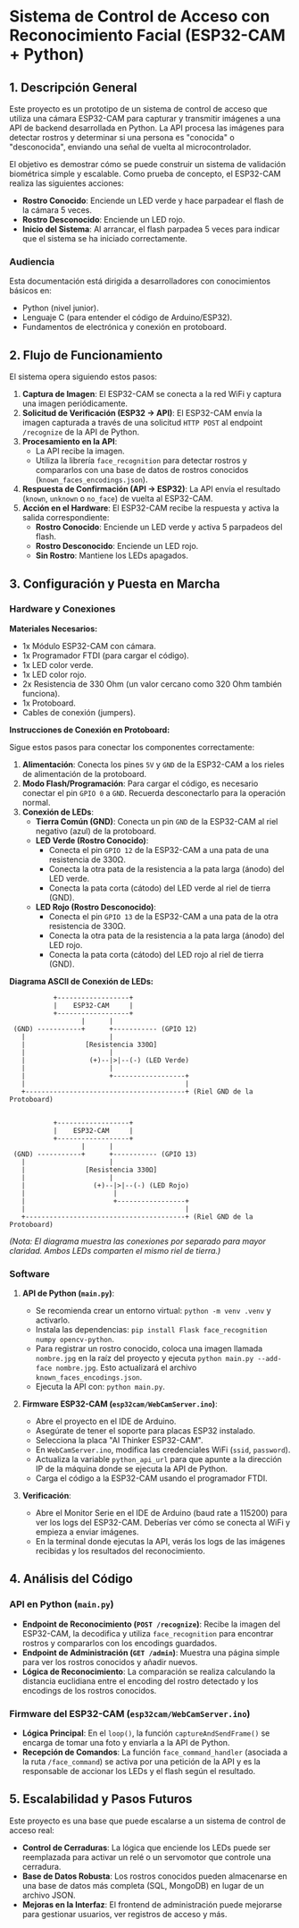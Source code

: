 # Sistema de Control de Acceso con Reconocimiento Facial (ESP32-CAM + Python)

## 1. Descripción General

Este proyecto es un prototipo de un sistema de control de acceso que utiliza una cámara ESP32-CAM para capturar y transmitir imágenes a una API de backend desarrollada en Python. La API procesa las imágenes para detectar rostros y determinar si una persona es "conocida" o "desconocida", enviando una señal de vuelta al microcontrolador.

El objetivo es demostrar cómo se puede construir un sistema de validación biométrica simple y escalable. Como prueba de concepto, el ESP32-CAM realiza las siguientes acciones:
- **Rostro Conocido**: Enciende un LED verde y hace parpadear el flash de la cámara 5 veces.
- **Rostro Desconocido**: Enciende un LED rojo.
- **Inicio del Sistema**: Al arrancar, el flash parpadea 5 veces para indicar que el sistema se ha iniciado correctamente.

### Audiencia
Esta documentación está dirigida a desarrolladores con conocimientos básicos en:
- Python (nivel junior).
- Lenguaje C (para entender el código de Arduino/ESP32).
- Fundamentos de electrónica y conexión en protoboard.

## 2. Flujo de Funcionamiento

El sistema opera siguiendo estos pasos:

1.  **Captura de Imagen**: El ESP32-CAM se conecta a la red WiFi y captura una imagen periódicamente.
2.  **Solicitud de Verificación (ESP32 -> API)**: El ESP32-CAM envía la imagen capturada a través de una solicitud `HTTP POST` al endpoint `/recognize` de la API de Python.
3.  **Procesamiento en la API**:
    - La API recibe la imagen.
    - Utiliza la librería `face_recognition` para detectar rostros y compararlos con una base de datos de rostros conocidos (`known_faces_encodings.json`).
4.  **Respuesta de Confirmación (API -> ESP32)**: La API envía el resultado (`known`, `unknown` o `no_face`) de vuelta al ESP32-CAM.
5.  **Acción en el Hardware**: El ESP32-CAM recibe la respuesta y activa la salida correspondiente:
    - **Rostro Conocido**: Enciende un LED verde y activa 5 parpadeos del flash.
    - **Rostro Desconocido**: Enciende un LED rojo.
    - **Sin Rostro**: Mantiene los LEDs apagados.

## 3. Configuración y Puesta en Marcha

### Hardware y Conexiones

**Materiales Necesarios:**
- 1x Módulo ESP32-CAM con cámara.
- 1x Programador FTDI (para cargar el código).
- 1x LED color verde.
- 1x LED color rojo.
- 2x Resistencia de 330 Ohm (un valor cercano como 320 Ohm también funciona).
- 1x Protoboard.
- Cables de conexión (jumpers).

**Instrucciones de Conexión en Protoboard:**

Sigue estos pasos para conectar los componentes correctamente:

1.  **Alimentación**: Conecta los pines `5V` y `GND` de la ESP32-CAM a los rieles de alimentación de la protoboard.
2.  **Modo Flash/Programación**: Para cargar el código, es necesario conectar el pin `GPIO 0` a `GND`. Recuerda desconectarlo para la operación normal.
3.  **Conexión de LEDs**:
    - **Tierra Común (GND)**: Conecta un pin `GND` de la ESP32-CAM al riel negativo (azul) de la protoboard.
    - **LED Verde (Rostro Conocido)**:
        - Conecta el pin `GPIO 12` de la ESP32-CAM a una pata de una resistencia de 330Ω.
        - Conecta la otra pata de la resistencia a la pata larga (ánodo) del LED verde.
        - Conecta la pata corta (cátodo) del LED verde al riel de tierra (GND).
    - **LED Rojo (Rostro Desconocido)**:
        - Conecta el pin `GPIO 13` de la ESP32-CAM a una pata de la otra resistencia de 330Ω.
        - Conecta la otra pata de la resistencia a la pata larga (ánodo) del LED rojo.
        - Conecta la pata corta (cátodo) del LED rojo al riel de tierra (GND).

**Diagrama ASCII de Conexión de LEDs:**

```
           +------------------+
           |    ESP32-CAM     |
           +------------------+
                  |      |
 (GND) -----------+      +----------- (GPIO 12)
   |                     |
   |               [Resistencia 330Ω]
   |                     |
   |                (+)--|>|--(-) (LED Verde)
   |                     |
   |                     +------------------+
   |                                        |
   +----------------------------------------+ (Riel GND de la Protoboard)


           +------------------+
           |    ESP32-CAM     |
           +------------------+
                  |      |
 (GND) -----------+      +----------- (GPIO 13)
   |                     |
   |               [Resistencia 330Ω]
   |                     |
   |                 (+)--|>|--(-) (LED Rojo)
   |                      |
   |                      +-----------------+
   |                                        |
   +----------------------------------------+ (Riel GND de la Protoboard)
```
*(Nota: El diagrama muestra las conexiones por separado para mayor claridad. Ambos LEDs comparten el mismo riel de tierra.)*

### Software

1.  **API de Python (`main.py`)**:
    - Se recomienda crear un entorno virtual: `python -m venv .venv` y activarlo.
    - Instala las dependencias: `pip install Flask face_recognition numpy opencv-python`.
    - Para registrar un rostro conocido, coloca una imagen llamada `nombre.jpg` en la raíz del proyecto y ejecuta `python main.py --add-face nombre.jpg`. Esto actualizará el archivo `known_faces_encodings.json`.
    - Ejecuta la API con: `python main.py`.

2.  **Firmware ESP32-CAM (`esp32cam/WebCamServer.ino`)**:
    - Abre el proyecto en el IDE de Arduino.
    - Asegúrate de tener el soporte para placas ESP32 instalado.
    - Selecciona la placa "AI Thinker ESP32-CAM".
    - En `WebCamServer.ino`, modifica las credenciales WiFi (`ssid`, `password`).
    - Actualiza la variable `python_api_url` para que apunte a la dirección IP de la máquina donde se ejecuta la API de Python.
    - Carga el código a la ESP32-CAM usando el programador FTDI.

3.  **Verificación**:
    - Abre el Monitor Serie en el IDE de Arduino (baud rate a 115200) para ver los logs del ESP32-CAM. Deberías ver cómo se conecta al WiFi y empieza a enviar imágenes.
    - En la terminal donde ejecutas la API, verás los logs de las imágenes recibidas y los resultados del reconocimiento.

## 4. Análisis del Código

### API en Python (`main.py`)

- **Endpoint de Reconocimiento (`POST /recognize`)**: Recibe la imagen del ESP32-CAM, la decodifica y utiliza `face_recognition` para encontrar rostros y compararlos con los encodings guardados.
- **Endpoint de Administración (`GET /admin`)**: Muestra una página simple para ver los rostros conocidos y añadir nuevos.
- **Lógica de Reconocimiento**: La comparación se realiza calculando la distancia euclidiana entre el encoding del rostro detectado y los encodings de los rostros conocidos.

### Firmware del ESP32-CAM (`esp32cam/WebCamServer.ino`)

- **Lógica Principal**: En el `loop()`, la función `captureAndSendFrame()` se encarga de tomar una foto y enviarla a la API de Python.
- **Recepción de Comandos**: La función `face_command_handler` (asociada a la ruta `/face_command`) se activa por una petición de la API y es la responsable de accionar los LEDs y el flash según el resultado.

## 5. Escalabilidad y Pasos Futuros

Este proyecto es una base que puede escalarse a un sistema de control de acceso real:

- **Control de Cerraduras**: La lógica que enciende los LEDs puede ser reemplazada para activar un relé o un servomotor que controle una cerradura.
- **Base de Datos Robusta**: Los rostros conocidos pueden almacenarse en una base de datos más completa (SQL, MongoDB) en lugar de un archivo JSON.
- **Mejoras en la Interfaz**: El frontend de administración puede mejorarse para gestionar usuarios, ver registros de acceso y más.